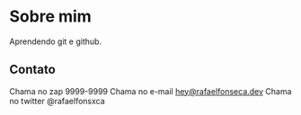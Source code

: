 # Sobre mim

Aprendendo git e github.

## Contato

Chama no zap 9999-9999
Chama no e-mail hey@rafaelfonseca.dev
Chama no twitter @rafaelfonsxca